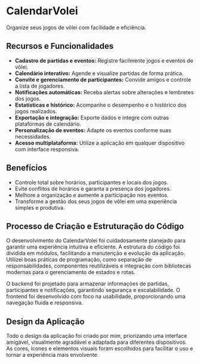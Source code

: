 # CalendarVolei

Organize seus jogos de vôlei com facilidade e eficiência.

## Recursos e Funcionalidades

- **Cadastro de partidas e eventos:** Registre facilmente jogos e eventos de vôlei.
- **Calendário interativo:** Agende e visualize partidas de forma prática.
- **Convite e gerenciamento de participantes:** Convide amigos e controle a lista de jogadores.
- **Notificações automáticas:** Receba alertas sobre alterações e lembretes dos jogos.
- **Estatísticas e histórico:** Acompanhe o desempenho e o histórico dos jogos realizados.
- **Exportação e integração:** Exporte dados e integre com outras plataformas de calendário.
- **Personalização de eventos:** Adapte os eventos conforme suas necessidades.
- **Acesso multiplataforma:** Utilize a aplicação em qualquer dispositivo com interface responsiva.

## Benefícios

- Controle total sobre horários, participantes e locais dos jogos.
- Evite conflitos de horários e garanta a presença dos jogadores.
- Melhore a organização e aumente a participação nos eventos.
- Transforme a gestão dos seus jogos de vôlei em uma experiência simples e produtiva.

## Processo de Criação e Estruturação do Código

O desenvolvimento do CalendarVolei foi cuidadosamente planejado para garantir uma experiência intuitiva e eficiente. A estrutura do código foi dividida em módulos, facilitando a manutenção e evolução da aplicação. Utilizei boas práticas de programação, como separação de responsabilidades, componentes reutilizáveis e integração com bibliotecas modernas para o gerenciamento de estados e rotas.

O backend foi projetado para armazenar informações de partidas, participantes e notificações, garantindo segurança e escalabilidade. O frontend foi desenvolvido com foco na usabilidade, proporcionando uma navegação fluida e responsiva.

## Design da Aplicação

Todo o design da aplicação foi criado por mim, priorizando uma interface amigável, visualmente agradável e adaptada para diferentes dispositivos. As cores, ícones e elementos visuais foram escolhidos para facilitar o uso e tornar a experiência mais envolvente.
